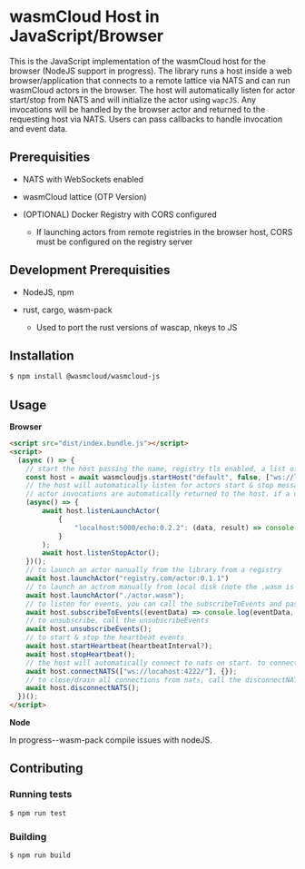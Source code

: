 # wasmCloud Host in JavaScript/Browser

This is the JavaScript implementation of the wasmCloud host for the browser (NodeJS support in progress). The library runs a host inside a web browser/application that connects to a remote lattice via NATS and can run wasmCloud actors in the browser. The host will automatically listen for actor start/stop from NATS and will initialize the actor using `wapcJS`. Any invocations will be handled by the browser actor and returned to the requesting host via NATS. Users can pass callbacks to handle invocation and event data.

## Prerequisities

* NATS with WebSockets enabled

* wasmCloud lattice (OTP Version)

* (OPTIONAL) Docker Registry with CORS configured

    * If launching actors from remote registries in the browser host, CORS must be configured on the registry server

## Development Prerequisities

* NodeJS, npm 

* rust, cargo, wasm-pack 

    * Used to port the rust versions of wascap, nkeys to JS


## Installation

```sh
$ npm install @wasmcloud/wasmcloud-js
```

## Usage

**Browser**

```html
<script src="dist/index.bundle.js"></script>
<script>
  (async () => {
    // start the host passing the name, registry tls enabled, a list of nats ws/wss hosts or the natsConnection object, a map of invocation callbacks, and a host heartbeat interval (default is 30 seconds)
    const host = await wasmcloudjs.startHost("default", false, ["ws://localhost:4222"], {}, 30000);
    // the host will automatically listen for actors start & stop messages, to manually listen for these messages
    // actor invocations are automatically returned to the host. if a user wants to handle the data, they can pass a map of callbacks using the actor ref/wasm file name as the key with a callback(data, result) function. The data contains the invocation data and the result contains the invocation result
    (async() => {
        await host.listenLaunchActor(
            {
                "localhost:5000/echo:0.2.2": (data, result) => console.log(data.operation, result);
            }
        );
        await host.listenStopActor();
    })();
    // to launch an actor manually from the library from a registry
    await host.launchActor("registry.com/actor:0.1.1")
    // to launch an actrom manually from local disk (note the .wasm is required)
    await host.launchActor("./actor.wasm");
    // to listen for events, you can call the subscribeToEvents and pass an optional callback to handle the event data
    await host.subscribeToEvents((eventData) => console.log(eventData, eventData.source));
    // to unsubscribe, call the unsubscribeEvents
    await host.unsubscribeEvents();
    // to start & stop the heartbeat events
    await host.startHeartbeat(heartbeatInterval?);
    await host.stopHeartbeat();
    // the host will automatically connect to nats on start. to connect/reconnect to nats
    await host.connectNATS(["ws://locahost:4222/"], {});
    // to close/drain all connections from nats, call the disconnectNATS() method
    await host.disconnectNATS();
  })();
</script>
```

**Node** 

In progress--wasm-pack compile issues with nodeJS.

## Contributing

### Running tests

```sh
$ npm run test
```

### Building

```sh
$ npm run build
```